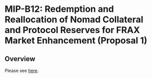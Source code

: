 # MIP-B12: Redemption and Reallocation of Nomad Collateral and Protocol Reserves for FRAX Market Enhancement (Proposal 1)

## Overview

Please see [here](https://forum.moonwell.fi/t/request-for-proposal-rfp-redemption-and-reallocation-of-nomad-collateral-and-protocol-reserves-for-frax-market-enhancement/746/3).
